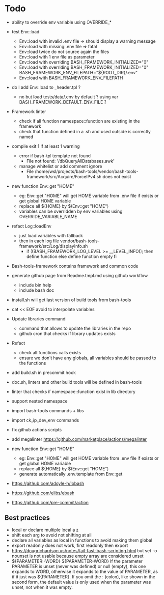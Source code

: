 # Todo

- ability to override env variable using OVERRIDE\_\*
- test Env::load
  - Env::load with invalid .env file => should display a warning message
  - Env::load with missing .env file => fatal
  - Env::load twice do not source again the files
  - Env::load with 1 env file as parameter
  - Env::load with overriding BASH_FRAMEWORK_INITIALIZED="0"
  - Env::load with overriding BASH_FRAMEWORK_INITIALIZED="0"
    BASH_FRAMEWORK_ENV_FILEPATH="${ROOT_DIR}/.env"
  - Env::load with BASH_FRAMEWORK_ENV_FILEPATH
- do I add Env::load to \_header.tpl ?
  - no but load tests/data/.env by default ? using var
    BASH_FRAMEWORK_DEFAULT_ENV_FILE ?
- Framework linter
  - check if all function namespace::function are existing in the framework
  - check that function defined in a .sh and used outside is correctly named
- compile exit 1 if at least 1 warning
  - error if bash-tpl template not found
    - File not found: '/dbQueryAllDatabases.awk'
  - manage whitelist or add comment ignore
    - File
      /home/wsl/projects/bash-tools/vendor/bash-tools-framework/src/Acquire/ForceIPv4.sh
      does not exist
- new function Env::get "HOME"
  - eg: Env::get "HOME" will get HOME variable from .env file if exists or get
    global HOME variable
  - replace all ${HOME} by $(Env::get "HOME")
  - variables can be overridden by env variables using OVERRIDE_VARIABLE_NAME
- refact Log::loadEnv
  - just load variables with fallback
  - then in each log file vendor/bash-tools-framework/src/Log/displayInfo.sh
    - if ((BASH_FRAMEWORK_LOG_LEVEL >= \_\_LEVEL_INFO)); then define function
      else define function empty fi
- Bash-tools-framework contains framework and common code

- generate github page from Readme.tmpl.md using github workflow
  - include bin help
  - include bash doc
- install.sh will get last version of build tools from bash-tools
- cat << EOF avoid to interpolate variables
- Update libraries command

  - command that allows to update the libraries in the repo
  - github cron that checks if library updates exists

- Refact
  - check all functions calls exists
  - ensure we don't have any globals, all variables should be passed to the
    functions
- add build.sh in precommit hook
- doc.sh, linters and other build tools will be defined in bash-tools
- linter that checks if namespace::function exist in lib directory
- support nested namespace
- import bash-tools commands + libs
- import ck_ip_dev_env commands
- fix github actions scripts
- add megalinter <https://github.com/marketplace/actions/megalinter>
- new function Env::get "HOME"
  - eg: Env::get "HOME" will get HOME variable from .env file if exists or get
    global HOME variable
  - replace all ${HOME} by $(Env::get "HOME")
  - generate automatically .env.template from Env::get
- <https://github.com/adoyle-h/lobash>
- <https://github.com/elibs/ebash>
- <https://github.com/pre-commit/action>

## Best practices

- local or declare multiple local a z
- shift each arg to avoid not shifting at all
- declare all variables as local in functions to avoid making them global
- export readonly does not work, first readonly then export
- <https://dougrichardson.us/notes/fail-fast-bash-scripting.html> but set -o
  nounset is not usable because empty array are considered unset
- ${PARAMETER:-WORD} ${PARAMETER-WORD} If the parameter PARAMETER is unset
  (never was defined) or null (empty), this one expands to WORD, otherwise it
  expands to the value of PARAMETER, as if it just was ${PARAMETER}. If you omit
  the : (colon), like shown in the second form, the default value is only used
  when the parameter was unset, not when it was empty.
